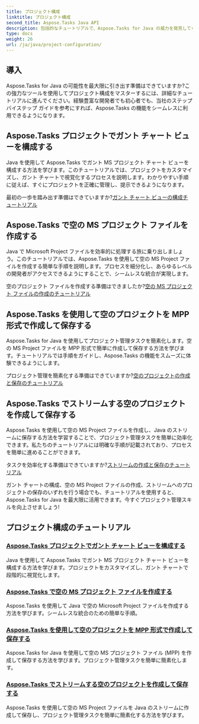 ```yaml
---
title: プロジェクト構成
linktitle: プロジェクト構成
second_title: Aspose.Tasks Java API
description: 包括的なチュートリアルで、Aspose.Tasks for Java の威力を発見してください。ガント チャートを構成し、MS Project ファイルを作成し、プロジェクト管理を合理化します。
type: docs
weight: 26
url: /ja/java/project-configuration/
---
```

## 導入

Aspose.Tasks for Java の可能性を最大限に引き出す準備はできていますか?この強力なツールを使用してプロジェクト構成をマスターするには、詳細なチュートリアルに進んでください。経験豊富な開発者でも初心者でも、当社のステップバイステップ ガイドを参考にすれば、Aspose.Tasks の機能をシームレスに利用できるようになります。

## Aspose.Tasks プロジェクトでガント チャート ビューを構成する

Java を使用して Aspose.Tasks でガント MS プロジェクト チャート ビューを構成する方法を学びます。このチュートリアルでは、プロジェクトをカスタマイズし、ガント チャートで視覚化するプロセスを説明します。わかりやすい手順に従えば、すぐにプロジェクトを正確に管理し、提示できるようになります。

最初の一歩を踏み出す準備はできていますか?[ガント チャート ビューの構成チュートリアル](./configure-gantt-chart/)

## Aspose.Tasks で空の MS プロジェクト ファイルを作成する

Java で Microsoft Project ファイルを効率的に処理する旅に乗り出しましょう。このチュートリアルでは、Aspose.Tasks を使用して空の MS Project ファイルを作成する簡単な手順を説明します。プロセスを細分化し、あらゆるレベルの開発者がアクセスできるようにすることで、シームレスな統合が実現します。

空のプロジェクト ファイルを作成する準備はできましたか?[空の MS プロジェクト ファイルの作成のチュートリアル](./create-empty-project-file/)

## Aspose.Tasks を使用して空のプロジェクトを MPP 形式で作成して保存する

Aspose.Tasks for Java を使用してプロジェクト管理タスクを簡素化します。空の MS Project ファイルを MPP 形式で簡単に作成して保存する方法を学びます。チュートリアルでは手順をガイドし、Aspose.Tasks の機能をスムーズに体験できるようにします。

プロジェクト管理を簡素化する準備はできていますか?[空のプロジェクトの作成と保存のチュートリアル](./create-save-mpp/)

## Aspose.Tasks でストリームする空のプロジェクトを作成して保存する

Aspose.Tasks を使用して空の MS Project ファイルを作成し、Java のストリームに保存する方法を学習することで、プロジェクト管理タスクを簡単に効率化できます。私たちのチュートリアルには明確な手順が記載されており、プロセスを簡単に進めることができます。

タスクを効率化する準備はできていますか?[ストリームの作成と保存のチュートリアル](./create-save-stream/)

ガント チャートの構成、空の MS Project ファイルの作成、ストリームへのプロジェクトの保存のいずれを行う場合でも、チュートリアルを使用すると、Aspose.Tasks for Java を最大限に活用できます。今すぐプロジェクト管理スキルを向上させましょう!
## プロジェクト構成のチュートリアル
### [Aspose.Tasks プロジェクトでガント チャート ビューを構成する](./configure-gantt-chart/)
Java を使用して Aspose.Tasks でガント MS プロジェクト チャート ビューを構成する方法を学びます。プロジェクトをカスタマイズし、ガント チャートで段階的に視覚化します。
### [Aspose.Tasks で空の MS プロジェクト ファイルを作成する](./create-empty-project-file/)
Aspose.Tasks を使用して Java で空の Microsoft Project ファイルを作成する方法を学びます。シームレスな統合のための簡単な手順。
### [Aspose.Tasks を使用して空のプロジェクトを MPP 形式で作成して保存する](./create-save-mpp/)
Aspose.Tasks for Java を使用して空の MS プロジェクト ファイル (MPP) を作成して保存する方法を学びます。プロジェクト管理タスクを簡単に簡素化します。
### [Aspose.Tasks でストリームする空のプロジェクトを作成して保存する](./create-save-stream/)
Aspose.Tasks を使用して空の MS Project ファイルを Java のストリームに作成して保存し、プロジェクト管理タスクを簡単に簡素化する方法を学びます。